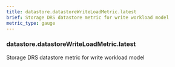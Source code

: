 ```yaml
---
title: datastore.datastoreWriteLoadMetric.latest
brief: Storage DRS datastore metric for write workload model
metric_type: gauge
---
```

### datastore.datastoreWriteLoadMetric.latest

Storage DRS datastore metric for write workload model